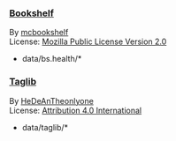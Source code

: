 ### [Bookshelf](https://github.com/mcbookshelf/Bookshelf)

By [mcbookshelf](https://github.com/mcbookshelf)  
License: [Mozilla Public License Version 2.0](https://www.mozilla.org/en-US/MPL/2.0/)

- data/bs.health/\*

### [Taglib](https://github.com/HeDeAnTheonlyone/Taglib)

By [HeDeAnTheonlyone](https://github.com/HeDeAnTheonlyone)  
License: [Attribution 4.0 International](https://creativecommons.org/licenses/by/4.0/)

- data/taglib/\*
